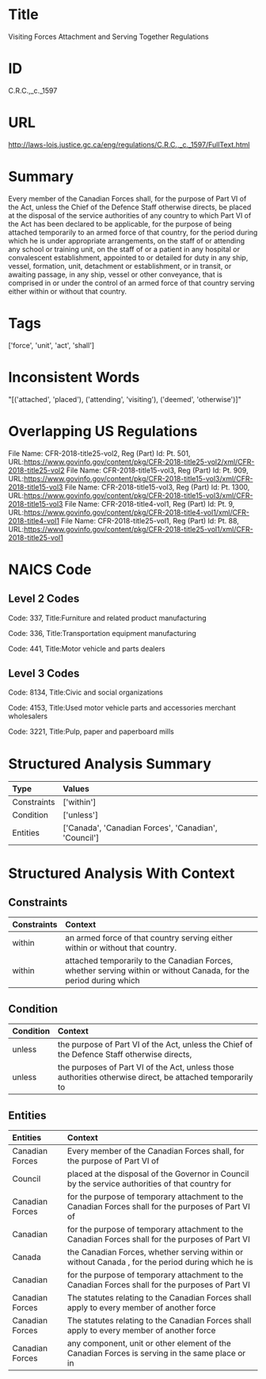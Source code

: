 # Title
Visiting Forces Attachment and Serving Together Regulations


# ID
C.R.C.,_c._1597

# URL
http://laws-lois.justice.gc.ca/eng/regulations/C.R.C.,_c._1597/FullText.html


# Summary
Every member of the Canadian Forces shall, for the purpose of Part VI of the Act, unless the Chief of the Defence Staff otherwise directs, be placed at the disposal of the service authorities of any country to which Part VI of the Act has been declared to be applicable, for the purpose of being attached temporarily to an armed force of that country, for the period during which he is under appropriate arrangements, on the staff of or attending any school or training unit, on the staff of or a patient in any hospital or convalescent establishment, appointed to or detailed for duty in any ship, vessel, formation, unit, detachment or establishment, or in transit, or awaiting passage, in any ship, vessel or other conveyance, that is comprised in or under the control of an armed force of that country serving either within or without that country.


# Tags
['force', 'unit', 'act', 'shall']


# Inconsistent Words
"[('attached', 'placed'), ('attending', 'visiting'), ('deemed', 'otherwise')]"


# Overlapping US Regulations
File Name: CFR-2018-title25-vol2, Reg (Part) Id: Pt. 501, URL:https://www.govinfo.gov/content/pkg/CFR-2018-title25-vol2/xml/CFR-2018-title25-vol2
File Name: CFR-2018-title15-vol3, Reg (Part) Id: Pt. 909, URL:https://www.govinfo.gov/content/pkg/CFR-2018-title15-vol3/xml/CFR-2018-title15-vol3
File Name: CFR-2018-title15-vol3, Reg (Part) Id: Pt. 1300, URL:https://www.govinfo.gov/content/pkg/CFR-2018-title15-vol3/xml/CFR-2018-title15-vol3
File Name: CFR-2018-title4-vol1, Reg (Part) Id: Pt. 9, URL:https://www.govinfo.gov/content/pkg/CFR-2018-title4-vol1/xml/CFR-2018-title4-vol1
File Name: CFR-2018-title25-vol1, Reg (Part) Id: Pt. 88, URL:https://www.govinfo.gov/content/pkg/CFR-2018-title25-vol1/xml/CFR-2018-title25-vol1



# NAICS Code
## Level 2 Codes
Code: 337, Title:Furniture and related product manufacturing

Code: 336, Title:Transportation equipment manufacturing

Code: 441, Title:Motor vehicle and parts dealers




## Level 3 Codes
Code: 8134, Title:Civic and social organizations

Code: 4153, Title:Used motor vehicle parts and accessories merchant wholesalers

Code: 3221, Title:Pulp, paper and paperboard mills







# Structured Analysis Summary
| Type        | Values                                               |
|:------------|:-----------------------------------------------------|
| Constraints | ['within']                                           |
| Condition   | ['unless']                                           |
| Entities    | ['Canada', 'Canadian Forces', 'Canadian', 'Council'] |


# Structured Analysis With Context
 


## Constraints
| Constraints   | Context                                                                                                            |
|:--------------|:-------------------------------------------------------------------------------------------------------------------|
| within        | an armed force of that country serving either within  or without that country.                                     |
| within        | attached temporarily to the Canadian Forces, whether serving within or without Canada, for the period during which |


## Condition
| Condition   | Context                                                                                                   |
|:------------|:----------------------------------------------------------------------------------------------------------|
| unless      | the purpose of Part VI of the Act, unless the Chief of the Defence Staff otherwise directs,               |
| unless      | the purposes of Part VI of the Act, unless those authorities otherwise direct, be attached temporarily to |


## Entities
| Entities        | Context                                                                                             |
|:----------------|:----------------------------------------------------------------------------------------------------|
| Canadian Forces | Every member of the  Canadian Forces shall, for the purpose of Part VI of                           |
| Council         | placed at the disposal of the Governor in Council by the service authorities of that country for    |
| Canadian Forces | for the purpose of temporary attachment to the Canadian Forces shall for the purposes of Part VI of |
| Canadian        | for the purpose of temporary attachment to the Canadian Forces shall for the purposes of Part VI    |
| Canada          | the Canadian Forces, whether serving within or without Canada , for the period during which he is   |
| Canadian        | for the purpose of temporary attachment to the Canadian Forces shall for the purposes of Part VI    |
| Canadian Forces | The statutes relating to the  Canadian Forces shall apply to every member of another force          |
| Canadian Forces | The statutes relating to the  Canadian Forces shall apply to every member of another force          |
| Canadian Forces | any component, unit or other element of the Canadian Forces is serving in the same place or in      |



